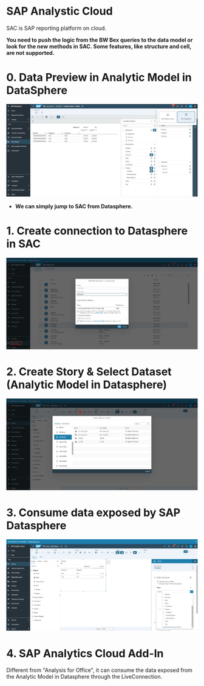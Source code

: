 # SAP Analystic Cloud

SAC is SAP reporting platform on cloud. 

**You need to push the logic from the BW Bex queries to the data model or look for the new methods in SAC. Some features, like structure and cell, are not supported.**

# 0. Data Preview in Analytic Model in DataSphere
![alt text](/SAC/images/Preview.png?raw=true)

- **We can simply jump to SAC from Datasphere.**

# 1. Create connection to Datasphere in SAC
![alt text](/SAC/images/Connection.png?raw=true)

# 2. Create Story & Select Dataset (Analytic Model in Datasphere)
![alt text](/SAC/images/SelectDataset.png?raw=true)

# 3. Consume data exposed by SAP Datasphere
![alt text](/SAC/images/ConsumeData.png?raw=true)

# 4. SAP Analytics Cloud Add-In
Different from "Analysis for Office", it can consume the data exposed from the Analytic Model in Datasphere through the LiveConnection.

